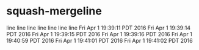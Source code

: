 # squash-mergeline
line
line
line
line
line
line
line
Fri Apr  1 19:39:11 PDT 2016
Fri Apr  1 19:39:14 PDT 2016
Fri Apr  1 19:39:15 PDT 2016
Fri Apr  1 19:39:16 PDT 2016
Fri Apr  1 19:40:59 PDT 2016
Fri Apr  1 19:41:01 PDT 2016
Fri Apr  1 19:41:02 PDT 2016
